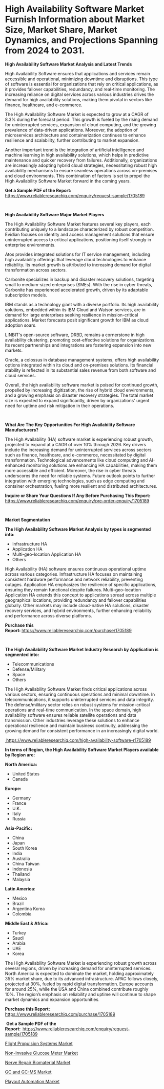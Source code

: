 <p><h1>High Availability Software Market Furnish Information about Market Size, Market Share, Market Dynamics, and Projections Spanning from 2024 to 2031.</h1></p><p><strong>High Availability Software Market Analysis and Latest Trends</strong></p>
<p><p>High Availability Software ensures that applications and services remain accessible and operational, minimizing downtime and disruptions. This type of software is essential for organizations that rely on critical applications, as it provides failover capabilities, redundancy, and real-time monitoring. The increasing reliance on digital services across various industries drives the demand for high availability solutions, making them pivotal in sectors like finance, healthcare, and e-commerce.</p><p>The High Availability Software Market is expected to grow at a CAGR of 8.3% during the forecast period. This growth is fueled by the rising demand for uninterrupted services, expansion of cloud computing, and the growing prevalence of data-driven applications. Moreover, the adoption of microservices architecture and containerization continues to enhance resilience and scalability, further contributing to market expansion.</p><p>Another important trend is the integration of artificial intelligence and machine learning in high availability solutions, which helps in predictive maintenance and quicker recovery from failures. Additionally, organizations are increasingly adopting hybrid cloud strategies, necessitating robust high availability mechanisms to ensure seamless operations across on-premises and cloud environments. This combination of factors is set to propel the High Availability Software Market forward in the coming years.</p></p>
<p><strong>Get a Sample PDF of the Report:&nbsp;</strong> <a href="https://www.reliableresearchiq.com/enquiry/request-sample/1705189?utm_campaign=1594&utm_medium=2&utm_source=Github&utm_content=ia&utm_term=21102024&utm_id=high-availability-software">https://www.reliableresearchiq.com/enquiry/request-sample/1705189</a></p>
<p>&nbsp;</p>
<p><strong>High Availability Software Major Market Players</strong></p>
<p><p>The High Availability Software Market features several key players, each contributing uniquely to a landscape characterized by robust competition. Evidian focuses on identity and access management solutions that ensure uninterrupted access to critical applications, positioning itself strongly in enterprise environments.</p><p>Atos provides integrated solutions for IT service management, including high availability offerings that leverage cloud technologies to enhance reliability. Its market growth is attributed to increasing demand for digital transformation across sectors.</p><p>Carbonite specializes in backup and disaster recovery solutions, targeting small to medium-sized enterprises (SMEs). With the rise in cyber threats, Carbonite has experienced accelerated growth, driven by its adaptable subscription models.</p><p>IBM stands as a technology giant with a diverse portfolio. Its high availability solutions, embedded within its IBM Cloud and Watson services, are in demand for large enterprises seeking resilience in mission-critical applications. Market forecasts posit significant growth for IBM as cloud adoption soars.</p><p>LINBIT's open-source software, DRBD, remains a cornerstone in high availability clustering, promoting cost-effective solutions for organizations. Its recent partnerships and integrations are fostering expansion into new markets.</p><p>Oracle, a colossus in database management systems, offers high availability options integrated within its cloud and on-premises solutions. Its financial stability is reflected in its substantial sales revenue from both software and cloud services.</p><p>Overall, the high availability software market is poised for continued growth, propelled by increasing digitization, the rise of hybrid cloud environments, and a growing emphasis on disaster recovery strategies. The total market size is expected to expand significantly, driven by organizations' urgent need for uptime and risk mitigation in their operations.</p></p>
<p>&nbsp;</p>
<p><strong>What Are The Key Opportunities For High Availability Software Manufacturers?</strong></p>
<p><p>The High Availability (HA) software market is experiencing robust growth, projected to expand at a CAGR of over 10% through 2026. Key drivers include the increasing demand for uninterrupted services across sectors such as finance, healthcare, and e-commerce, necessitated by digital transformation. Technological advancements like cloud computing and AI-enhanced monitoring solutions are enhancing HA capabilities, making them more accessible and efficient. Moreover, the rise in cyber threats underscores the need for reliable systems. Future outlook points to further integration with emerging technologies, such as edge computing and container orchestration, fueling more resilient and distributed architectures.</p></p>
<p><strong>Inquire or Share Your Questions If Any Before Purchasing This Report:</strong> <a href="https://www.reliableresearchiq.com/enquiry/pre-order-enquiry/1705189?utm_campaign=1594&utm_medium=2&utm_source=Github&utm_content=ia&utm_term=21102024&utm_id=high-availability-software">https://www.reliableresearchiq.com/enquiry/pre-order-enquiry/1705189</a></p>
<p>&nbsp;</p>
<p><strong>Market Segmentation</strong></p>
<p><strong>The High Availability Software Market Analysis by types is segmented into:</strong></p>
<p><ul><li>Infrastructure HA</li><li>Application HA</li><li>Multi-geo-location Application HA</li><li>Others</li></ul></p>
<p><p>High Availability (HA) software ensures continuous operational uptime across various categories. Infrastructure HA focuses on maintaining consistent hardware performance and network reliability, preventing outages. Application HA emphasizes the resilience of specific applications, ensuring they remain functional despite failures. Multi-geo-location Application HA extends this concept to applications spread across multiple geographical locations, providing redundancy and failover capabilities globally. Other markets may include cloud-native HA solutions, disaster recovery services, and hybrid environments, further enhancing reliability and performance across diverse platforms.</p></p>
<p><strong>Purchase this Report:&nbsp;</strong><a href="https://www.reliableresearchiq.com/purchase/1705189?utm_campaign=1594&utm_medium=2&utm_source=Github&utm_content=ia&utm_term=21102024&utm_id=high-availability-software">https://www.reliableresearchiq.com/purchase/1705189</a></p>
<p>&nbsp;</p>
<p><strong>The High Availability Software Market Industry Research by Application is segmented into:</strong></p>
<p><ul><li>Telecommunications</li><li>Defense/Military</li><li>Space</li><li>Others</li></ul></p>
<p><p>The High Availability Software Market finds critical applications across various sectors, ensuring continuous operations and minimal downtime. In telecommunications, it supports uninterrupted services and data integrity. The defense/military sector relies on robust systems for mission-critical operations and real-time communication. In the space domain, high availability software ensures reliable satellite operations and data transmission. Other industries leverage these solutions to enhance operational resilience and maintain business continuity, addressing the growing demand for consistent performance in an increasingly digital world.</p></p>
<p><a href="https://www.reliableresearchiq.com/high-availability-software-r1705189?utm_campaign=1594&utm_medium=2&utm_source=Github&utm_content=ia&utm_term=21102024&utm_id=high-availability-software">&nbsp;https://www.reliableresearchiq.com/high-availability-software-r1705189</a></p>
<p><strong>In terms of Region, the High Availability Software Market Players available by Region are:</strong></p>
<p>
    <p> <strong> North America: </strong>
        <ul>
            <li>United States</li>
            <li>Canada</li>
        </ul>
        </p> 
    <p> <strong> Europe: </strong>
        <ul>
            <li>Germany</li>
            <li>France</li>
            <li>U.K.</li>
            <li>Italy</li>
            <li>Russia</li>
        </ul>
        </p> 
    <p> <strong> Asia-Pacific: </strong>
        <ul>
            <li>China</li>
            <li>Japan</li>
            <li>South Korea</li>
            <li>India</li>
            <li>Australia</li>
            <li>China Taiwan</li>
            <li>Indonesia</li>
            <li>Thailand</li>
            <li>Malaysia</li>
        </ul>
        </p> 
    <p> <strong> Latin America: </strong>
        <ul>
            <li>Mexico</li>
            <li>Brazil</li>
            <li>Argentina Korea</li>
            <li>Colombia</li>
        </ul>
        </p> 
    <p> <strong> Middle East & Africa: </strong>
        <ul>
            <li>Turkey</li>
            <li>Saudi</li>
            <li>Arabia</li>
            <li>UAE</li>
            <li>Korea</li>
        </ul>
    </p>
    </p>
<p><p>The High Availability Software Market is experiencing robust growth across several regions, driven by increasing demand for uninterrupted services. North America is expected to dominate the market, holding approximately 35% market share, due to its advanced infrastructure. APAC follows closely, projected at 30%, fueled by rapid digital transformation. Europe accounts for around 25%, while the USA and China combined contribute roughly 10%. The region’s emphasis on reliability and uptime will continue to shape market dynamics and expansion opportunities.</p></p>
<p><strong>Purchase this Report: </strong><a href="https://www.reliableresearchiq.com/purchase/1705189?utm_campaign=1594&utm_medium=2&utm_source=Github&utm_content=ia&utm_term=21102024&utm_id=high-availability-software">https://www.reliableresearchiq.com/purchase/1705189</a></p>
<p>&nbsp;<strong>Get a Sample PDF of the Report:&nbsp;&nbsp;</strong><a href="https://www.reliableresearchiq.com/enquiry/request-sample/1705189?utm_campaign=1594&utm_medium=2&utm_source=Github&utm_content=ia&utm_term=21102024&utm_id=high-availability-software">https://www.reliableresearchiq.com/enquiry/request-sample/1705189</a></p>
<p><strong></strong></p>
<p><p><a href="https://www.linkedin.com/pulse/flight-propulsion-systems-market-industry-trends-forecast-period-iplxe?utm_campaign=1594&utm_medium=2&utm_source=Github&utm_content=ia&utm_term=21102024&utm_id=high-availability-software">Flight Propulsion Systems Market</a></p><p><a href="https://www.linkedin.com/pulse/non-invasive-glucose-meter-market-size-growth-industry-pekje?utm_campaign=1594&utm_medium=2&utm_source=Github&utm_content=ia&utm_term=21102024&utm_id=high-availability-software">Non-Invasive Glucose Meter Market</a></p><p><a href="https://www.linkedin.com/pulse/nerve-repair-biomaterial-market-evolution-key-trends-regional-iud9e?utm_campaign=1594&utm_medium=2&utm_source=Github&utm_content=ia&utm_term=21102024&utm_id=high-availability-software">Nerve Repair Biomaterial Market</a></p><p><a href="https://www.linkedin.com/pulse/gc-gc-ms-market-ecosystem-competitive-landscape-strategic-outlook-r4aoe?utm_campaign=1594&utm_medium=2&utm_source=Github&utm_content=ia&utm_term=21102024&utm_id=high-availability-software">GC and GC-MS Market</a></p><p><a href="https://github.com/SanjidaMahmud54/Market-Research-Report-List-1/blob/main/playout-automation-market.md?utm_campaign=1594&utm_medium=2&utm_source=Github&utm_content=ia&utm_term=21102024&utm_id=high-availability-software">Playout Automation Market</a></p></p>